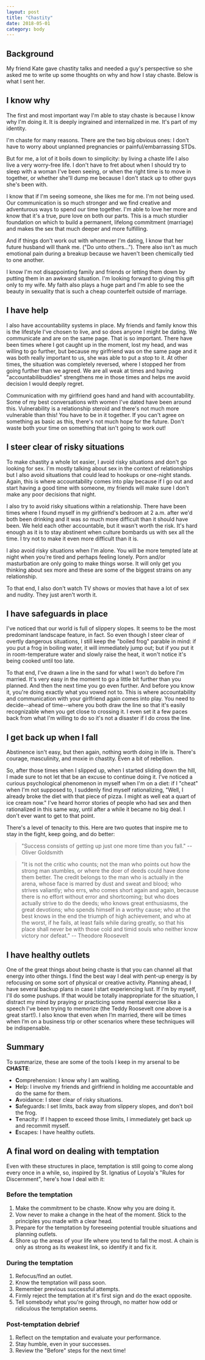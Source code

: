 ```yaml
---
layout: post
title: "Chastity"
date: 2018-05-01
category: body
---
```


## Background
My friend Kate gave chastity talks and needed a guy's perspective so she asked me to write up some thoughts on why and how I stay chaste. Below is what I sent her.

## I know why
The first and most important way I'm able to stay chaste is because I know why I'm doing it. It is deeply ingrained and internalized in me. It's part of my identity.

I'm chaste for many reasons. There are the two big obvious ones: I don't have to worry about unplanned pregnancies or painful/embarrassing STDs.

But for me, a lot of it boils down to simplicity: by living a chaste life I also live a very worry-free life. I don't have to fret about when I should try to sleep with a woman I've been seeing, or when the right time is to move in together, or whether she'll dump me because I don't stack up to other guys she's been with.

I know that if I'm seeing someone, she likes me for me. I'm not being used. Our communication is so much stronger and we find creative and adventurous ways to spend our time together. I'm able to love her more and know that it's a true, pure love on both our parts. This is a much sturdier foundation on which to build a permanent, lifelong commitment (marriage) and makes the sex that much deeper and more fulfilling.

And if things don't work out with whomever I'm dating, I know that her future husband will thank me. ("Do unto others..."). There also isn't as much emotional pain during a breakup because we haven't been chemically tied to one another.

I know I'm not disappointing family and friends or letting them down by putting them in an awkward situation. I'm looking forward to giving this gift only to my wife. My faith also plays a huge part and I'm able to see the beauty in sexuality that is such a cheap counterfeit outside of marriage.

## I have help
I also have accountability systems in place. My friends and family know this is the lifestyle I've chosen to live, and so does anyone I might be dating. We communicate and are on the same page. That is so important. There have been times where I got caught up in the moment, lost my head, and was willing to go further, but because my girlfriend was on the same page and it was both really important to us, she was able to put a stop to it. At other times, the situation was completely reversed, where I stopped her from going further than we agreed. We are all weak at times and having "accountabilibuddies" strengthens me in those times and helps me avoid decision I would deeply regret.

Communication with my girlfriend goes hand and hand with accountability. Some of my best conversations with women I've dated have been around this. Vulnerability is a relationship steroid and there's not much more vulnerable than this! You have to be in it together. If you can't agree on something as basic as this, there's not much hope for the future. Don't waste both your time on something that isn't going to work out!

## I steer clear of risky situations
To make chastity a whole lot easier, I avoid risky situations and don't go looking for sex. I'm mostly talking about sex in the context of relationships but I also avoid situations that could lead to hookups or one-night stands. Again, this is where accountability comes into play because if I go out and start having a good time with someone, my friends will make sure I don't make any poor decisions that night.

I also try to avoid risky situations within a relationship. There have been times where I found myself in my girlfriend's bedroom at 2 a.m. after we'd both been drinking and it was _so_ much more difficult than it should have been. We held each other accountable, but it wasn't worth the risk. It's hard enough as it is to stay abstinent when culture bombards us with sex all the time. I try not to make it even more difficult than it is.

I also avoid risky situations when I'm alone. You will be more tempted late at night when you're tired and perhaps feeling lonely. Porn and/or masturbation are only going to make things worse. It will only get you thinking about sex more and these are some of the biggest strains on any relationship.

To that end, I also don't watch TV shows or movies that have a lot of sex and nudity. They just aren't worth it.

## I have safeguards in place
I've noticed that our world is full of slippery slopes. It seems to be the most predominant landscape feature, in fact. So even though I steer clear of overtly dangerous situations, I still keep the "boiled frog" parable in mind: if you put a frog in boiling water, it will immediately jump out; but if you put it in room-temperature water and slowly raise the heat, it won't notice it's being cooked until too late.

To that end, I've drawn a line in the sand for what I won't do before I'm married. It's very easy in the moment to go a little bit further than you planned. And then the next time you go even further. And before you know it, you're doing exactly what you vowed not to. This is where accountability and communication with your girlfriend again comes into play. You need to decide--ahead of time--where you both draw the line so that it's easily recognizable when you get close to crossing it. I even set it a few paces back from what I'm willing to do so it's not a disaster if I do cross the line.

## I get back up when I fall
Abstinence isn't easy, but then again, nothing worth doing in life is. There's courage, masculinity, and moxie in chastity. Even a bit of rebellion.

So, after those times when I slipped up, when I started sliding down the hill, I made sure to not let that be an excuse to continue doing it. I've noticed a curious psychological phenomenon in myself when I'm on a diet: if I "cheat" when I'm not supposed to, I suddenly find myself rationalizing, "Well, I already broke the diet with that piece of pizza. I might as well eat a quart of ice cream now." I've heard horror stories of people who had sex and then rationalized in this same way, until after a while it became no big deal. I don't ever want to get to that point.

There's a level of tenacity to this. Here are two quotes that inspire me to stay in the fight, keep going, and do better:

> "Success consists of getting up just one more time than you fall." -- Oliver Goldsmith

> "It is not the critic who counts; not the man who points out how the strong man stumbles, or where the doer of deeds could have done them better. The credit belongs to the man who is actually in the arena, whose face is marred by dust and sweat and blood; who strives valiantly; who errs, who comes short again and again, because there is no effort without error and shortcoming; but who does actually strive to do the deeds; who knows great enthusiasms, the great devotions; who spends himself in a worthy cause; who at the best knows in the end the triumph of high achievement, and who at the worst, if he fails, at least fails while daring greatly, so that his place shall never be with those cold and timid souls who neither know victory nor defeat." -- Theodore Roosevelt

## I have healthy outlets
One of the great things about being chaste is that you can channel all that energy into other things. I find the best way I deal with pent-up energy is by refocusing on some sort of physical or creative activity. Planning ahead, I have several backup plans in case I start experiencing lust. If I'm by myself, I'll do some pushups. If that would be totally inappropriate for the situation, I distract my mind by praying or practicing some mental exercise like a speech I've been trying to memorize (the Teddy Roosevelt one above is a great start!). I also know that even when I’m married, there will be times when I’m on a business trip or other scenarios where these techniques will be indispensable.

## Summary
To summarize, these are some of the tools I keep in my arsenal to be **CHASTE**:

  - **C**omprehension: I know why I am waiting.
  - **H**elp: I involve my friends and girlfriend in holding me accountable and do the same for them.
  - **A**voidance: I steer clear of risky situations.
  - **S**afeguards: I set limits, back away from slippery slopes, and don't boil the frog.
  - **T**enacity: If I happen to exceed those limits, I immediately get back up and recommit myself.
  - **E**scapes: I have healthy outlets.


## A final word on dealing with temptation
Even with these structures in place, temptation is still going to come along every once in a while, so, inspired by St. Ignatius of Loyola's "Rules for Discernment", here's how I deal with it:

### Before the temptation
  1. Make the commitment to be chaste. Know why you are doing it.
  1. Vow never to make a change in the heat of the moment. Stick to the principles you made with a clear head.
  1. Prepare for the temptation by foreseeing potential trouble situations and planning outlets.
  1. Shore up the areas of your life where you tend to fall the most. A chain is only as strong as its weakest link, so identify it and fix it.

### During the temptation
  1. Refocus/find an outlet.
  1. Know the temptation will pass soon.
  1. Remember previous successful attempts.
  1. Firmly reject the temptation at it's first sign and do the exact opposite.
  1. Tell somebody what you're going through, no matter how odd or ridiculous the temptation seems.


### Post-temptation debrief
  1. Reflect on the temptation and evaluate your performance.
  1. Stay humble, even in your successes.
  1. Review the "Before" steps for the next time!
